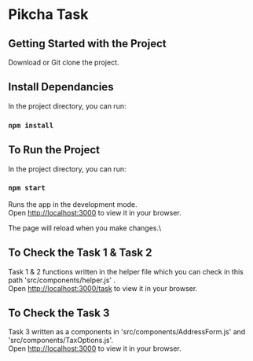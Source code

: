 # Pikcha Task

## Getting Started with the Project

Download or Git clone the project.

## Install Dependancies

In the project directory, you can run:

### `npm install`

## To Run the Project

In the project directory, you can run:

### `npm start`

Runs the app in the development mode.\
Open [http://localhost:3000](http://localhost:3000) to view it in your browser.

The page will reload when you make changes.\

## To Check the Task 1 & Task 2 

Task 1 & 2 functions written in the helper file which you can check in this path 'src/components/helper.js' .\
Open [http://localhost:3000/task](http://localhost:3000/task) to view it in your browser.


## To Check the Task 3

Task 3 written as a components in 'src/components/AddressForm.js' and 'src/components/TaxOptions.js'.\
Open [http://localhost:3000](http://localhost:3000) to view it in your browser.

